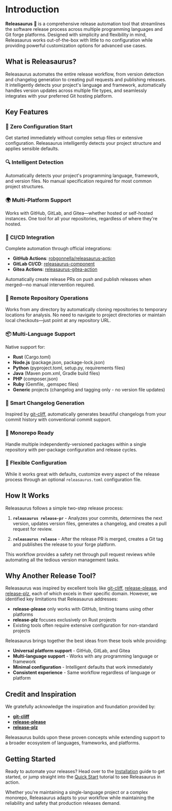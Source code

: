 # Introduction

**Releasaurus** 🦕 is a comprehensive release automation tool that streamlines the software release process across multiple programming languages and Git forge platforms. Designed with simplicity and flexibility in mind, Releasaurus works out-of-the-box with little to no configuration while providing powerful customization options for advanced use cases.

## What is Releasaurus?

Releasaurus automates the entire release workflow, from version detection and changelog generation to creating pull requests and publishing releases. It intelligently detects your project's language and framework, automatically handles version updates across multiple file types, and seamlessly integrates with your preferred Git hosting platform.

## Key Features

### 🚀 **Zero Configuration Start**

Get started immediately without complex setup files or extensive configuration. Releasaurus intelligently detects your project structure and applies sensible defaults.

### 🔍 **Intelligent Detection**

Automatically detects your project's programming language, framework, and version files. No manual specification required for most common project structures.

### 🌍 **Multi-Platform Support**

Works with GitHub, GitLab, and Gitea—whether hosted or self-hosted instances. One tool for all your repositories, regardless of where they're hosted.

### 🤖 **CI/CD Integration**

Complete automation through official integrations:

- **GitHub Actions**: [robgonnella/releasaurus-action]
- **GitLab CI/CD**: [releasaurus-component]
- **Gitea Actions**: [releasaurus-gitea-action]

Automatically create release PRs on push and publish releases when merged—no
manual intervention required.

### 📁 **Remote Repository Operations**

Works from any directory by automatically cloning repositories to temporary
locations for analysis. No need to navigate to project directories or maintain
local checkouts—just point at any repository URL.

### 📦 **Multi-Language Support**

Native support for:

- **Rust** (Cargo.toml)
- **Node.js** (package.json, package-lock.json)
- **Python** (pyproject.toml, setup.py, requirements files)
- **Java** (Maven pom.xml, Gradle build files)
- **PHP** (composer.json)
- **Ruby** (Gemfile, .gemspec files)
- **Generic** projects (changelog and tagging only - no version file updates)

### 📝 **Smart Changelog Generation**

Inspired by [git-cliff](https://git-cliff.org/), automatically generates beautiful changelogs from your commit history with conventional commit support.

### 🏢 **Monorepo Ready**

Handle multiple independently-versioned packages within a single repository with per-package configuration and release cycles.

### 🔧 **Flexible Configuration**

While it works great with defaults, customize every aspect of the release process through an optional `releasaurus.toml` configuration file.

## How It Works

Releasaurus follows a simple two-step release process:

1. **`releasaurus release-pr`** - Analyzes your commits, determines the next version, updates version files, generates a changelog, and creates a pull request for review.

2. **`releasaurus release`** - After the release PR is merged, creates a Git tag and publishes the release to your forge platform.

This workflow provides a safety net through pull request reviews while automating all the tedious version management tasks.

## Why Another Release Tool?

Releasaurus was inspired by excellent tools like [git-cliff](https://git-cliff.org/), [release-please](https://github.com/googleapis/release-please), and [release-plz](https://release-plz.ieni.dev/), each of which excels in their specific domain. However, we identified key limitations that Releasaurus addresses:

- **release-please** only works with GitHub, limiting teams using other platforms
- **release-plz** focuses exclusively on Rust projects
- Existing tools often require extensive configuration for non-standard projects

Releasaurus brings together the best ideas from these tools while providing:

- **Universal platform support** - GitHub, GitLab, and Gitea
- **Multi-language support** - Works with any programming language or framework
- **Minimal configuration** - Intelligent defaults that work immediately
- **Consistent experience** - Same workflow regardless of language or platform

## Credit and Inspiration

We gratefully acknowledge the inspiration and foundation provided by:

- **[git-cliff](https://git-cliff.org/)**
- **[release-please](https://github.com/googleapis/release-please)**
- **[release-plz](https://release-plz.ieni.dev/)**

Releasaurus builds upon these proven concepts while extending support to a broader ecosystem of languages, frameworks, and platforms.

## Getting Started

Ready to automate your releases? Head over to the [Installation](./installation.md) guide to get started, or jump straight into the [Quick Start](./quick-start.md) tutorial to see Releasaurus in action.

Whether you're maintaining a single-language project or a complex monorepo, Releasaurus adapts to your workflow while maintaining the reliability and safety that production releases demand.

[robgonnella/releasaurus-action]: https://github.com/robgonnella/releasaurus-action
[releasaurus-component]: https://gitlab.com/rgon/releasaurus-component
[releasaurus-gitea-action]: https://gitea.com/rgon/releasaurus-gitea-action
